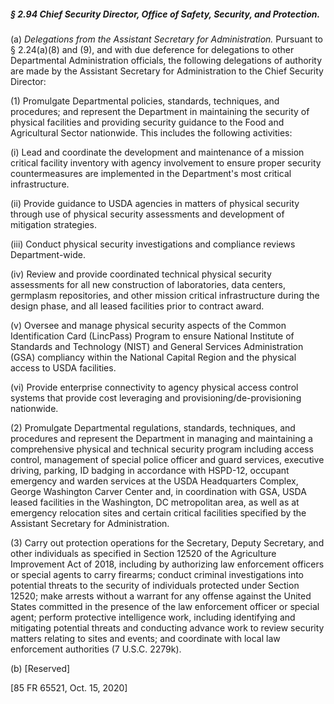 ##### § 2.94 Chief Security Director, Office of Safety, Security, and Protection. #####

(a) *Delegations from the Assistant Secretary for Administration.* Pursuant to § 2.24(a)(8) and (9), and with due deference for delegations to other Departmental Administration officials, the following delegations of authority are made by the Assistant Secretary for Administration to the Chief Security Director:

(1) Promulgate Departmental policies, standards, techniques, and procedures; and represent the Department in maintaining the security of physical facilities and providing security guidance to the Food and Agricultural Sector nationwide. This includes the following activities:

(i) Lead and coordinate the development and maintenance of a mission critical facility inventory with agency involvement to ensure proper security countermeasures are implemented in the Department's most critical infrastructure.

(ii) Provide guidance to USDA agencies in matters of physical security through use of physical security assessments and development of mitigation strategies.

(iii) Conduct physical security investigations and compliance reviews Department-wide.

(iv) Review and provide coordinated technical physical security assessments for all new construction of laboratories, data centers, germplasm repositories, and other mission critical infrastructure during the design phase, and all leased facilities prior to contract award.

(v) Oversee and manage physical security aspects of the Common Identification Card (LincPass) Program to ensure National Institute of Standards and Technology (NIST) and General Services Administration (GSA) compliancy within the National Capital Region and the physical access to USDA facilities.

(vi) Provide enterprise connectivity to agency physical access control systems that provide cost leveraging and provisioning/de-provisioning nationwide.

(2) Promulgate Departmental regulations, standards, techniques, and procedures and represent the Department in managing and maintaining a comprehensive physical and technical security program including access control, management of special police officer and guard services, executive driving, parking, ID badging in accordance with HSPD-12, occupant emergency and warden services at the USDA Headquarters Complex, George Washington Carver Center and, in coordination with GSA, USDA leased facilities in the Washington, DC metropolitan area, as well as at emergency relocation sites and certain critical facilities specified by the Assistant Secretary for Administration.

(3) Carry out protection operations for the Secretary, Deputy Secretary, and other individuals as specified in Section 12520 of the Agriculture Improvement Act of 2018, including by authorizing law enforcement officers or special agents to carry firearms; conduct criminal investigations into potential threats to the security of individuals protected under Section 12520; make arrests without a warrant for any offense against the United States committed in the presence of the law enforcement officer or special agent; perform protective intelligence work, including identifying and mitigating potential threats and conducting advance work to review security matters relating to sites and events; and coordinate with local law enforcement authorities (7 U.S.C. 2279k).

(b) [Reserved]

[85 FR 65521, Oct. 15, 2020]